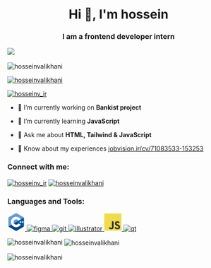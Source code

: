 <h1 align="center">Hi 👋, I'm hossein</h1>
<h3 align="center">I am a frontend developer intern</h3>
<img src="https://storyset.com/illustration/code-typing/bro/animate?share=79948">
<p align="left"> <img src="https://komarev.com/ghpvc/?username=hosseinvalikhani&label=Profile%20views&color=0e75b6&style=flat" alt="hosseinvalikhani" /> </p>

<p align="left"> <a href="https://github.com/ryo-ma/github-profile-trophy"><img src="https://github-profile-trophy.vercel.app/?username=hosseinvalikhani" alt="hosseinvalikhani" /></a> </p>

<p align="left"> <a href="https://twitter.com/hosseinv_ir" target="blank"><img src="https://img.shields.io/twitter/follow/hosseinv_ir?logo=twitter&style=for-the-badge" alt="hosseinv_ir" /></a> </p>

- 🔭 I’m currently working on **Bankist project**

- 🌱 I’m currently learning **JavaScript**

- 💬 Ask me about **HTML, Tailwind & JavaScript**

- 📄 Know about my experiences [jobvision.ir/cv/71083533-153253](jobvision.ir/cv/71083533-153253)

<h3 align="left">Connect with me:</h3>
<p align="left">
<a href="https://twitter.com/hosseinv_ir" target="blank"><img align="center" src="https://raw.githubusercontent.com/rahuldkjain/github-profile-readme-generator/master/src/images/icons/Social/twitter.svg" alt="hosseinv_ir" height="30" width="40" /></a>
<a href="https://linkedin.com/in/hosseinvalikhani" target="blank"><img align="center" src="https://raw.githubusercontent.com/rahuldkjain/github-profile-readme-generator/master/src/images/icons/Social/linked-in-alt.svg" alt="hosseinvalikhani" height="30" width="40" /></a>
</p>

<h3 align="left">Languages and Tools:</h3>
<p align="left"> <a href="https://www.w3schools.com/cpp/" target="_blank" rel="noreferrer"> <img src="https://raw.githubusercontent.com/devicons/devicon/master/icons/cplusplus/cplusplus-original.svg" alt="cplusplus" width="40" height="40"/> </a> <a href="https://www.figma.com/" target="_blank" rel="noreferrer"> <img src="https://www.vectorlogo.zone/logos/figma/figma-icon.svg" alt="figma" width="40" height="40"/> </a> <a href="https://git-scm.com/" target="_blank" rel="noreferrer"> <img src="https://www.vectorlogo.zone/logos/git-scm/git-scm-icon.svg" alt="git" width="40" height="40"/> </a> <a href="https://www.adobe.com/in/products/illustrator.html" target="_blank" rel="noreferrer"> <img src="https://www.vectorlogo.zone/logos/adobe_illustrator/adobe_illustrator-icon.svg" alt="illustrator" width="40" height="40"/> </a> <a href="https://developer.mozilla.org/en-US/docs/Web/JavaScript" target="_blank" rel="noreferrer"> <img src="https://raw.githubusercontent.com/devicons/devicon/master/icons/javascript/javascript-original.svg" alt="javascript" width="40" height="40"/> </a> <a href="https://www.qt.io/" target="_blank" rel="noreferrer"> <img src="https://upload.wikimedia.org/wikipedia/commons/0/0b/Qt_logo_2016.svg" alt="qt" width="40" height="40"/> </a> </p>

<p><img align="left" src="https://github-readme-stats.vercel.app/api/top-langs?username=hosseinvalikhani&show_icons=true&locale=en&layout=compact" alt="hosseinvalikhani" /></p>

<p>&nbsp;<img align="center" src="https://github-readme-stats.vercel.app/api?username=hosseinvalikhani&show_icons=true&locale=en" alt="hosseinvalikhani" /></p>

<p><img align="center" src="https://github-readme-streak-stats.herokuapp.com/?user=hosseinvalikhani&" alt="hosseinvalikhani" /></p>

